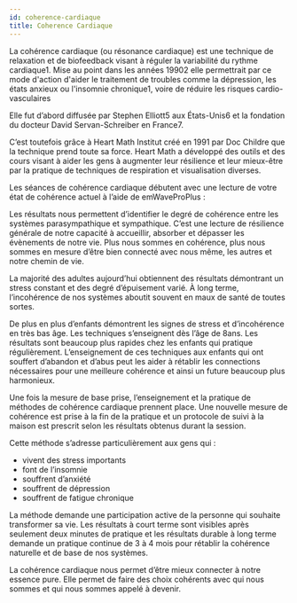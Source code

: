 ```yaml
---
id: coherence-cardiaque
title: Coherence Cardiaque
---
```


La cohérence cardiaque (ou résonance cardiaque) est une technique de relaxation et de biofeedback visant à réguler la variabilité du rythme cardiaque1. Mise au point dans les années 19902 elle permettrait par ce mode d'action d'aider le traitement de troubles comme la dépression, les états anxieux ou l'insomnie chronique1, voire de réduire les risques cardio-vasculaires

Elle fut d’abord diffusée par Stephen Elliott5 aux États-Unis6 et la fondation du docteur David Servan-Schreiber en France7.

C’est toutefois grâce à Heart Math Institut créé en 1991 par Doc Childre que la technique prend toute sa force. Heart Math a développé des outils et des cours visant à aider les gens à augmenter leur résilience et leur mieux-être par la pratique de techniques de respiration et visualisation diverses.

Les séances de cohérence cardiaque débutent avec une lecture de votre état de cohérence actuel à l’aide de emWaveProPlus :

Les résultats nous permettent d’identifier le degré de cohérence entre les systèmes parasympathique et sympathique. C’est une lecture de résilience générale de notre capacité à accueillir, absorber et dépasser les évènements de notre vie. Plus nous sommes en cohérence, plus nous sommes en mesure d’être bien connecté avec nous même, les autres et notre chemin de vie.

La majorité des adultes aujourd’hui obtiennent des résultats démontrant un stress constant et des degré d’épuisement varié. À long terme, l’incohérence de nos systèmes aboutit souvent en maux de santé de toutes sortes.

De plus en plus d’enfants démontrent les signes de stress et d’incohérence en très bas âge. Les techniques s’enseignent dès l’âge de 8ans. Les résultats sont beaucoup plus rapides chez les enfants qui pratique régulièrement. L’enseignement de ces techniques aux enfants qui ont souffert d’abandon et d’abus peut les aider à rétablir les connections nécessaires pour une meilleure cohérence et ainsi un future beaucoup plus harmonieux.

Une fois la mesure de base prise, l’enseignement et la pratique de méthodes de cohérence cardiaque prennent place. Une nouvelle mesure de cohérence est prise à la fin de la pratique et un protocole de suivi à la maison est prescrit selon les résultats obtenus durant la session.

Cette méthode s’adresse particulièrement aux gens qui :

- vivent des stress importants
- font de l’insomnie
- souffrent d’anxiété
- souffrent de dépression
- souffrent de fatigue chronique

La méthode demande une participation active de la personne qui souhaite transformer sa vie. Les résultats à court terme sont visibles après seulement deux minutes de pratique et les résultats durable à long terme demande un pratique continue de 3 à 4 mois pour rétablir la cohérence naturelle et de base de nos systèmes.

La cohérence cardiaque nous permet d’être mieux connecter à notre essence pure. Elle permet de faire des choix cohérents avec qui nous sommes et qui nous sommes appelé à devenir.
